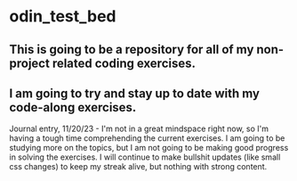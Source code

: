 # odin_test_bed
This is going to be a repository for all of my non-project related coding exercises.
------
I am going to try and stay up to date with my code-along exercises.
------
Journal entry, 11/20/23 - I'm not in a great mindspace right now, so I'm having a tough
time comprehending the current exercises. I am going to be studying more on the topics,
but I am not going to be making good progress in solving the exercises. I will continue
to make bullshit updates (like small css changes) to keep my streak alive, but nothing
with strong content.